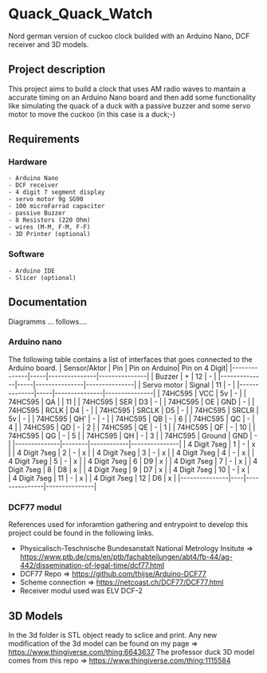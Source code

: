 # Quack_Quack_Watch
Nord german version of cuckoo clock builded with an Arduino Nano, DCF receiver and 3D models.

## Project description
This project aims to build a clock that uses AM radio waves to mantain a accurate timing on an Arduino Nano board and then add some functionality like simulating the quack of a duck with a passive buzzer and some servo motor to move the cuckoo (in this case is a duck;-) 

## Requirements
### Hardware
    - Arduino Nano
    - DCF receiver
    - 4 digit 7 segment display
    - servo motor 9g SG90
    - 100 microFarrad capacitor
    - passive Buzzer
    - 8 Resistors (220 Ohm)
    - wires (M-M, F-M, F-F)
    - 3D Printer (optional)

### Software
    - Arduino IDE
    - Slicer (optional)


## Documentation
Diagramms ... follows....
### Arduino nano 
The following table contains a list of interfaces that goes connected to the Arduino board.
| Sensor/Aktor | Pin | Pin on Arduino| Pin on 4 Digit|
|--------------|-----|---------------|---------------|
|    Buzzer    | +   |      12       |        -      |
|--------------|-----|---------------|---------------|
| Servo motor  | Signal |   11       |        -      |
|--------------|-----|---------------|---------------|
| 74HC595      | VCC |      5v       |         -     |
| 74HC595      | QA |                |        11     |
| 74HC595      | SER |       D3      |         -     |
| 74HC595      | OE |        GND     |         -     |
| 74HC595      | RCLK |      D4      |         -     |
| 74HC595      | SRCLK |    D5       |         -     |
| 74HC595      | SRCLR |    5v       |         -     |
| 74HC595      | QH' |        -      |         -     |
| 74HC595      | QB |         -      |        6      |
| 74HC595      | QC |         -      |        4      |
| 74HC595      | QD |         -      |        2      |
| 74HC595      | QE |         -      |        1      |
| 74HC595      | QF |         -      |        10     |
| 74HC595      | QG |         -      |        5      |
| 74HC595      | QH |         -      |        3      |
| 74HC595      | Ground |    GND     |        -      |
|--------------|--------|------------|---------------|
|  4 Digit 7seg  | 1 |        -      |        x      |
|  4 Digit 7seg  | 2 |        -      |        x      |
|  4 Digit 7seg  | 3 |        -      |        x      |
|  4 Digit 7seg  | 4 |        -      |        x      |
|  4 Digit 7seg  | 5 |        -      |        x      |
|  4 Digit 7seg  | 6 |       D9      |        x      |
|  4 Digit 7seg  | 7 |        -      |        x      |
|  4 Digit 7seg  | 8 |       D8      |        x      |
|  4 Digit 7seg  | 9 |       D7      |        x      |
|  4 Digit 7seg | 10 |        -      |        x      |         
|  4 Digit 7seg | 11 |        -      |        x      |
|  4 Digit 7seg | 12 |       D6      |        x      |
|---------------|----|---------------|---------------|


### DCF77 modul
References used for inforamtion gathering and entrypoint to develop this project could be found in the following links.
 - Physicalisch-Teschnische Bundesanstalt National Metrology Insitute => https://www.ptb.de/cms/en/ptb/fachabteilungen/abt4/fb-44/ag-442/dissemination-of-legal-time/dcf77.html
 - DCF77 Repo => https://github.com/thijse/Arduino-DCF77
 - Scheme connection => https://netcoast.ch/DCF77/DCF77.html
 - Receiver modul used was ELV DCF-2


## 3D Models
In the 3d folder is STL object ready to sclice and print. Any new modification of the 3d model can be found on my page => https://www.thingiverse.com/thing:6643637 
The professor duck 3D model comes from this repo =>  https://www.thingiverse.com/thing:1115584


